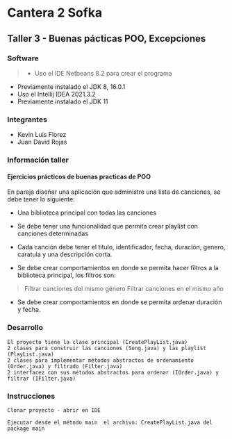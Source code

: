 # Cantera 2 Sofka 

## Taller 3 - Buenas pácticas POO, Excepciones

### Software

> + Uso el IDE Netbeans 8.2 para crear el programa
+ Previamente instalado el JDK 8, 16.0.1 
+ Uso el Intellij IDEA 2021.3.2
+ Previamente instalado el JDK 11

### Integrantes
- Kevin Luis Florez
- Juan David Rojas

### Información taller

#### Ejercicios prácticos de buenas practicas de POO

En pareja diseñar una aplicación que administre una lista de canciones, se debe tener lo siguiente:

- Una biblioteca principal con todas las canciones 

- Se debe tener una funcionalidad que permita crear playlist con canciones determinadas 

- Cada canción debe tener el titulo, identificador, fecha, duración, genero, caratula y una descripción corta.

- Se debe crear comportamientos en donde se permita hacer filtros a la biblioteca principal, los filtros son:

>	 Filtrar canciones del mismo género 
>	 Filtrar canciones en el mismo año



- Se debe crear comportamientos en donde se permita ordenar duración y fecha.

### Desarrollo

	El proyecto tiene la clase principal (CreatePlayList.java)
	2 clases para construir las canciones (Song.java) y las playlist (PlayList.java)
	2 clases para implementar métodos abstractos de ordenamiento (Order.java) y filtrado (Filter.java)
	2 interfacez con sus métodos abstractos para ordenar (IOrder.java) y filtrar (IFilter.java)

### Instrucciones

`Clonar proyecto - abrir en IDE `

`Ejecutar desde el método main  el archivo: CreatePlayList.java del package main `